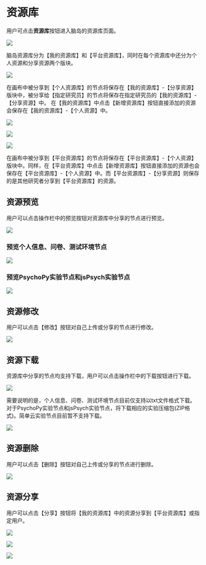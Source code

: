 # 资源库
用户可点击**资源库**按钮进入脑岛的资源库页面。

![](imgs/26-0.png)

脑岛资源库分为【我的资源库】和【平台资源库】，同时在每个资源库中还分为个人资源和分享资源两个版块。

![](imgs/26.png)

在画布中被分享到【个人资源库】的节点将保存在【我的资源库】-【分享资源】版块中，被分享给【指定研究员】的节点将保存在指定研究员的【我的资源库】-【分享资源】中。
在【我的资源库】中点击【新增资源库】按钮直接添加的资源会保存在【我的资源库】-【个人资源】中。

![](imgs/65.png)

![](imgs/0.png)

![](imgs/66.png)

在画布中被分享到【平台资源库】的节点将保存在【平台资源库】-【个人资源】版块中。同样，在【平台资源库】中点击【新增资源库】按钮直接添加的资源也会保存在【平台资源库】-【个人资源】中。而【平台资源库】-【分享资源】则保存的是其他研究者分享到【平台资源库】的资源。

## 资源预览

用户可以点击操作栏中的预览按钮对资源库中分享的节点进行预览。

![](imgs/26-1.png)

### 预览个人信息、问卷、测试环境节点

![](imgs/26-3.png)

### 预览PsychoPy实验节点和jsPsych实验节点

![](imgs/26-4.gif)

## 资源修改
用户可以点击【修改】按钮对自己上传或分享的节点进行修改。

![](imgs/26-7.png)

## 资源下载
资源库中分享的节点均支持下载，用户可以点击操作栏中的下载按钮进行下载。

![](imgs/26-2.png)

需要说明的是，个人信息、问卷、测试环境节点目前仅支持以txt文件格式下载。对于PsychoPy实验节点和jsPsych实验节点，将下载相应的实验压缩包(ZIP格式)。简单云实验节点目前暂不支持下载。

![](imgs/26-5.gif)

## 资源删除
用户可以点击【删除】按钮对自己上传或分享的节点进行删除。

![](imgs/26-8.png)

## 资源分享
用户可以点击【分享】按钮将【我的资源库】中的资源分享到【平台资源库】或指定用户。

![](imgs/26-6.png)

![](imgs/0.png)

![](imgs/26-9.png)